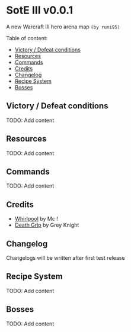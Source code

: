 # SotE III v0.0.1

A new Warcraft III hero arena map `(by runi95)`

Table of content:

- [Victory / Defeat conditions](#victory-/-defeat-conditions)
- [Resources](#resources)
- [Commands](#commands)
- [Credits](#credits)
- [Changelog](#changelog)
- [Recipe System](#recipe-system)
- [Bosses](#bosses)

## Victory / Defeat conditions

TODO: Add content

## Resources

TODO: Add content

## Commands

TODO: Add content

## Credits

- [Whirlpool](https://www.hiveworkshop.com/threads/whirlpool.47612/#resource-20373) by Mc !
- [Death Grip](https://www.hiveworkshop.com/threads/death-grip.277775/#resource-37806) by Grey Knight

## Changelog

Changelogs will be written after first test release

## Recipe System

TODO: Add content

## Bosses

TODO: Add content